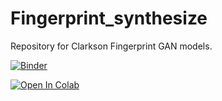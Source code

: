 # Fingerprint_synthesize

Repository for Clarkson Fingerprint GAN models.

[![Binder](https://mybinder.org/badge_logo.svg)](https://mybinder.org/v2/gh/keivanB/Clarkson_Finger_Gen.git/HEAD?filepath=Gen_Samples.ipynb)


[![Open In Colab](https://colab.research.google.com/assets/colab-badge.svg)](https://github.com/keivanB/Clarkson_Finger_Gen/blob/main/Gen_Samples.ipynb)
